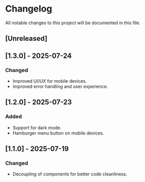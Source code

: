 # Changelog

All notable changes to this project will be documented in this file.

## [Unreleased]

## [1.3.0] - 2025-07-24
### Changed
- Improved UI/UX for mobile devices.
- Improved error handling and user experience.

## [1.2.0] - 2025-07-23
### Added
- Support for dark mode.
- Hamburger menu button on mobile devices.

## [1.1.0] - 2025-07-19
### Changed
- Decoupling of components for better code cleanliness.